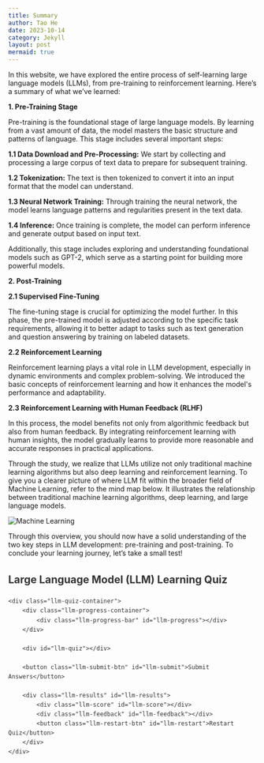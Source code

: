 ```yaml
---
title: Summary  
author: Tao He  
date: 2023-10-14  
category: Jekyll  
layout: post  
mermaid: true  
---  
```


In this website, we have explored the entire process of self-learning large language models (LLMs), from pre-training to reinforcement learning. Here’s a summary of what we’ve learned:

**1. Pre-Training Stage**

Pre-training is the foundational stage of large language models. By learning from a vast amount of data, the model masters the basic structure and patterns of language. This stage includes several important steps:

**1.1 Data Download and Pre-Processing:** We start by collecting and processing a large corpus of text data to prepare for subsequent training.
  
**1.2 Tokenization:** The text is then tokenized to convert it into an input format that the model can understand.
  
**1.3 Neural Network Training:** Through training the neural network, the model learns language patterns and regularities present in the text data.
  
**1.4 Inference:** Once training is complete, the model can perform inference and generate output based on input text.

Additionally, this stage includes exploring and understanding foundational models such as GPT-2, which serve as a starting point for building more powerful models.

**2. Post-Training**

**2.1 Supervised Fine-Tuning**

The fine-tuning stage is crucial for optimizing the model further. In this phase, the pre-trained model is adjusted according to the specific task requirements, allowing it to better adapt to tasks such as text generation and question answering by training on labeled datasets.

**2.2 Reinforcement Learning**

Reinforcement learning plays a vital role in LLM development, especially in dynamic environments and complex problem-solving. We introduced the basic concepts of reinforcement learning and how it enhances the model's performance and adaptability.

**2.3 Reinforcement Learning with Human Feedback (RLHF)**

In this process, the model benefits not only from algorithmic feedback but also from human feedback. By integrating reinforcement learning with human insights, the model gradually learns to provide more reasonable and accurate responses in practical applications.


Through the study, we realize that LLMs utilize not only traditional machine learning algorithms but also deep learning and reinforcement learning. To give you a clearer picture of where LLM fit within the broader field of Machine Learning, refer to the mind map below. It illustrates the relationship between traditional machine learning algorithms, deep learning, and large language models.

![Machine Learning](https://github.com/user-attachments/assets/b09a5138-b03d-4bf2-842f-d33ecd3192ca)

Through this overview, you should now have a solid understanding of the two key steps in LLM development: pre-training and post-training. To conclude your learning journey, let’s take a small test!

<div class="llm-quiz-wrapper">
    <h2>Large Language Model (LLM) Learning Quiz</h2>
    
    <div class="llm-quiz-container">
        <div class="llm-progress-container">
            <div class="llm-progress-bar" id="llm-progress"></div>
        </div>
        
        <div id="llm-quiz"></div>
        
        <button class="llm-submit-btn" id="llm-submit">Submit Answers</button>
        
        <div class="llm-results" id="llm-results">
            <div class="llm-score" id="llm-score"></div>
            <div class="llm-feedback" id="llm-feedback"></div>
            <button class="llm-restart-btn" id="llm-restart">Restart Quiz</button>
        </div>
    </div>
</div>

<style>
    .llm-quiz-wrapper {
        font-family: inherit;
        line-height: 1.6;
        margin: 2em 0;
        color: #333;
    }
    .llm-quiz-container {
        background-color: white;
        border-radius: 8px;
        box-shadow: 0 2px 10px rgba(0, 0, 0, 0.1);
        padding: 25px;
        margin-bottom: 20px;
    }
    .llm-question {
        margin-bottom: 25px;
        padding: 15px;
        border-radius: 8px;
        background-color: #f7f9fc;
    }
    .llm-question-title {
        font-weight: bold;
        margin-bottom: 15px;
        color: #2c3e50;
    }
    .llm-options {
        margin-left: 10px;
    }
    .llm-option {
        margin-bottom: 10px;
        padding: 8px;
        border-radius: 4px;
        cursor: pointer;
        transition: background-color 0.2s;
    }
    .llm-option:hover {
        background-color: #e9f0f8;
    }
    .llm-option input[type="radio"] {
        margin-right: 10px;
    }
    .llm-option label {
        cursor: pointer;
        display: inline-block;
        width: 90%;
    }
    .llm-submit-btn {
        background-color: #3498db;
        color: white;
        border: none;
        padding: 12px 20px;
        border-radius: 4px;
        cursor: pointer;
        font-size: 16px;
        display: block;
        margin: 20px auto;
        transition: background-color 0.3s;
    }
    .llm-submit-btn:hover {
        background-color: #2980b9;
    }
    .llm-results {
        display: none;
        margin-top: 20px;
        padding: 20px;
        background-color: #f1f9f7;
        border-radius: 8px;
        text-align: center;
    }
    .llm-score {
        font-size: 24px;
        font-weight: bold;
        color: #27ae60;
        margin-bottom: 10px;
    }
    .llm-feedback {
        margin-top: 20px;
    }
    .llm-feedback-item {
        margin-bottom: 10px;
        padding: 10px;
        border-radius: 4px;
        text-align: left;
    }
    .llm-correct {
        background-color: #d4edda;
        color: #155724;
    }
    .llm-incorrect {
        background-color: #f8d7da;
        color: #721c24;
    }
    .llm-explanation {
        font-style: italic;
        margin-top: 8px;
        color: #555;
    }
    .llm-restart-btn {
        background-color: #2ecc71;
        color: white;
        border: none;
        padding: 10px 18px;
        border-radius: 4px;
        cursor: pointer;
        font-size: 16px;
        display: block;
        margin: 20px auto 0;
        transition: background-color 0.3s;
    }
    .llm-restart-btn:hover {
        background-color: #27ae60;
    }
    .llm-progress-container {
        width: 100%;
        background-color: #e0e0e0;
        border-radius: 4px;
        margin-bottom: 20px;
    }
    .llm-progress-bar {
        height: 10px;
        background-color: #3498db;
        border-radius: 4px;
        width: 0%;
        transition: width 0.3s ease;
    }
</style>

<script>
    (function() {
        const quizData = [
            {
                question: "What are the main steps in the pre-training stage of large language models?",
                options: [
                    "Only model inference and tokenization",
                    "Data download and preprocessing, tokenization, neural network training, and inference",
                    "Only neural network training",
                    "Reinforcement learning and human feedback"
                ],
                correct: 1,
                explanation: "The pre-training stage includes several key steps: data download and preprocessing, tokenization, neural network training, and inference."
            },
            {
                question: "What is the role of tokenization in LLM training?",
                options: [
                    "Converting text into an input format that the model can understand",
                    "Scoring the model",
                    "Selecting training data",
                    "Executing model deployment"
                ],
                correct: 0,
                explanation: "Tokenization is the process of converting text into an input format that the model can understand, which is an important preprocessing step."
            },
            {
                question: "What is the main purpose of Supervised Fine-tuning?",
                options: [
                    "Collecting more training data",
                    "Only improving model speed",
                    "Adjusting pre-trained models according to specific task needs",
                    "Replacing the pre-training process"
                ],
                correct: 2,
                explanation: "The purpose of supervised fine-tuning is to adjust pre-trained models according to specific task needs, making them better adapted to specific tasks such as text generation, question answering systems, etc."
            },
            {
                question: "What does RLHF stand for?",
                options: [
                    "Random Language Hypertext Format",
                    "Reinforcement Learning with Human Feedback",
                    "Recursive Learning Hidden Features",
                    "Representational Learning Hierarchical Framework"
                ],
                correct: 1,
                explanation: "RLHF stands for Reinforcement Learning with Human Feedback."
            },
            {
                question: "What is the main role of reinforcement learning in LLM development?",
                options: [
                    "Only used to accelerate model training",
                    "Helping the model handle dynamic environments and complex problems, improving its adaptive ability",
                    "Replacing human feedback",
                    "Mainly used to reduce model size"
                ],
                correct: 1,
                explanation: "Reinforcement learning in LLM development mainly helps the model handle dynamic environments and complex problems, improving its adaptive ability."
            },
            {
                question: "Which model is used as a starting point for building more powerful models?",
                options: [
                    "BERT",
                    "GPT-2",
                    "T5",
                    "BART"
                ],
                correct: 1,
                explanation: "According to your summary, GPT-2 is used for exploring and understanding basic models as a starting point for building more powerful models."
            },
            {
                question: "What main components does the post-training stage include in the LLM training process?",
                options: [
                    "Only RLHF",
                    "Supervised fine-tuning and reinforcement learning",
                    "Pre-training and supervised fine-tuning",
                    "Vocabulary expansion and model reduction"
                ],
                correct: 1,
                explanation: "The post-training stage mainly includes two key components: supervised fine-tuning and reinforcement learning."
            },
            {
                question: "What is the main role of human feedback in LLM development?",
                options: [
                    "Replacing algorithmic training",
                    "Helping the model learn how to give more reasonable and accurate responses in practical applications",
                    "Only providing additional training data",
                    "Reducing computational resource consumption"
                ],
                correct: 1,
                explanation: "Human feedback helps the model learn how to give more reasonable and accurate responses in practical applications, which is a key element in RLHF."
            },
            {
                question: "What is the relationship between the pre-training stage and the post-training stage?",
                options: [
                    "They are completely independent stages",
                    "Post-training completely replaces pre-training",
                    "Pre-training is the foundation, and post-training is further optimization based on this foundation",
                    "They are different names for the same process"
                ],
                correct: 2,
                explanation: "Pre-training is the foundation stage, and post-training (including fine-tuning and reinforcement learning) is the stage where the model is further optimized based on this foundation."
            },
            {
                question: "What are the two key steps in LLM learning?",
                options: [
                    "Data collection and model evaluation",
                    "Pre-training and post-training",
                    "Encoding and decoding",
                    "Model design and deployment"
                ],
                correct: 1,
                explanation: "According to your summary, the two key steps in LLM learning are pre-training and post-training (including fine-tuning and reinforcement learning)."
            }
        ];

        const quizContainer = document.getElementById('llm-quiz');
        const resultsContainer = document.getElementById('llm-results');
        const submitButton = document.getElementById('llm-submit');
        const restartButton = document.getElementById('llm-restart');
        const scoreContainer = document.getElementById('llm-score');
        const feedbackContainer = document.getElementById('llm-feedback');
        const progressBar = document.getElementById('llm-progress');

        function buildQuiz() {
            const output = [];

            quizData.forEach((questionData, questionIndex) => {
                const options = [];

                questionData.options.forEach((option, optionIndex) => {
                    options.push(
                        `<div class="llm-option">
                            <input type="radio" id="llm-question${questionIndex}-option${optionIndex}" name="llm-question${questionIndex}" value="${optionIndex}">
                            <label for="llm-question${questionIndex}-option${optionIndex}">${option}</label>
                        </div>`
                    );
                });

                output.push(
                    `<div class="llm-question">
                        <div class="llm-question-title">${questionIndex + 1}. ${questionData.question}</div>
                        <div class="llm-options">${options.join('')}</div>
                    </div>`
                );
            });

            quizContainer.innerHTML = output.join('');
        }

        function showResults() {
            const answerContainers = quizContainer.querySelectorAll('.llm-question');
            let numCorrect = 0;
            const feedback = [];

            quizData.forEach((questionData, questionIndex) => {
                const answerContainer = answerContainers[questionIndex];
                const selector = `input[name=llm-question${questionIndex}]:checked`;
                const userAnswer = (answerContainer.querySelector(selector) || {}).value;

                if (userAnswer === questionData.correct.toString()) {
                    numCorrect++;
                    feedback.push(
                        `<div class="llm-feedback-item llm-correct">
                            <strong>Question ${questionIndex + 1}:</strong> Correct!
                            <div class="llm-explanation">${questionData.explanation}</div>
                        </div>`
                    );
                } else {
                    feedback.push(
                        `<div class="llm-feedback-item llm-incorrect">
                            <strong>Question ${questionIndex + 1}:</strong> Incorrect. The correct answer is: ${questionData.options[questionData.correct]}
                            <div class="llm-explanation">${questionData.explanation}</div>
                        </div>`
                    );
                }
            });

            scoreContainer.innerHTML = `Your score: ${numCorrect} / ${quizData.length}`;
            feedbackContainer.innerHTML = feedback.join('');
            resultsContainer.style.display = 'block';
            submitButton.style.display = 'none';
        }

        function restartQuiz() {
            resultsContainer.style.display = 'none';
            submitButton.style.display = 'block';
            buildQuiz();
            progressBar.style.width = '0%';
        }

        function updateProgress() {
            const answered = document.querySelectorAll('input[name^="llm-question"]:checked').length;
            const total = quizData.length;
            const progress = (answered / total) * 100;
            progressBar.style.width = progress + '%';
        }

        // Initialize quiz
        if (quizContainer) {
            buildQuiz();
            
            // Event listeners
            submitButton.addEventListener('click', showResults);
            restartButton.addEventListener('click', restartQuiz);
            
            // Add progress bar update event listener
            document.addEventListener('change', function(e) {
                if (e.target && e.target.type === 'radio' && e.target.name.startsWith('llm-question')) {
                    updateProgress();
                }
            });
        }
    })();
</script>
